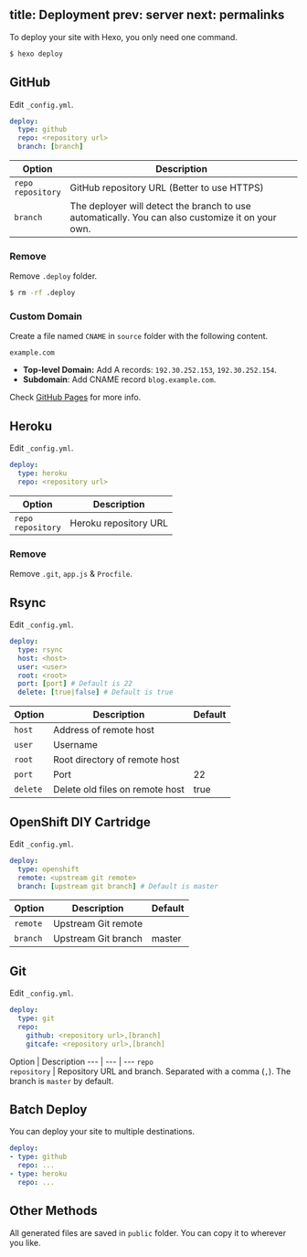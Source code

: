 title: Deployment
prev: server
next: permalinks
---
To deploy your site with Hexo, you only need one command.

``` bash
$ hexo deploy
```

## GitHub

Edit `_config.yml`.

``` yaml
deploy:
  type: github
  repo: <repository url>
  branch: [branch]
```

Option | Description
--- | ---
`repo`<br>`repository` | GitHub repository URL (Better to use HTTPS)
`branch` | The deployer will detect the branch to use automatically. You can also customize it on your own.

### Remove

Remove `.deploy` folder.

``` bash
$ rm -rf .deploy
```

### Custom Domain

Create a file named `CNAME` in `source` folder with the following content.

```
example.com
```

- **Top-level Domain:** Add A records: `192.30.252.153`, `192.30.252.154`.
- **Subdomain**: Add CNAME record `blog.example.com`.

Check [GitHub Pages](https://help.github.com/articles/setting-up-a-custom-domain-with-pages) for more info.

## Heroku

Edit `_config.yml`.

``` yaml
deploy:
  type: heroku
  repo: <repository url>
```

Option | Description
--- | ---
`repo`<br>`repository` | Heroku repository URL

### Remove

Remove `.git`, `app.js` & `Procfile`.

## Rsync

Edit `_config.yml`.

``` yaml
deploy:
  type: rsync
  host: <host>
  user: <user>
  root: <root>
  port: [port] # Default is 22
  delete: [true|false] # Default is true
```

Option | Description | Default
--- | --- | ---
`host` | Address of remote host | 
`user` | Username | 
`root` | Root directory of remote host | 
`port` | Port | 22
`delete` | Delete old files on remote host | true

## OpenShift DIY Cartridge

Edit `_config.yml`.

``` yaml
deploy:
  type: openshift
  remote: <upstream git remote>
  branch: [upstream git branch] # Default is master
```

Option | Description | Default
--- | --- | ---
`remote` | Upstream Git remote |
`branch` | Upstream Git branch | master

## Git

Edit `_config.yml`.

``` yaml
deploy:
  type: git
  repo:
    github: <repository url>,[branch]
    gitcafe: <repository url>,[branch]
```

Option | Description
--- | --- | ---
`repo`<br>`repository` | Repository URL and branch. Separated with a comma (`,`). The branch is `master` by default.

## Batch Deploy

You can deploy your site to multiple destinations.

``` yaml
deploy:
- type: github
  repo: ...
- type: heroku
  repo: ...
```

## Other Methods

All generated files are saved in `public` folder. You can copy it to wherever you like.
